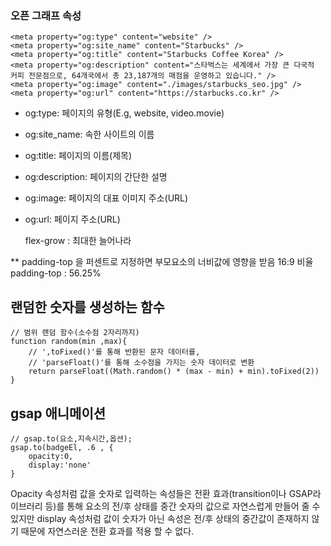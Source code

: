### 오픈 그래프 속성
    
    <meta property="og:type" content="website" />
    <meta property="og:site_name" content="Starbucks" />
    <meta property="og:title" content="Starbucks Coffee Korea" />
    <meta property="og:description" content="스타벅스는 세계에서 가장 큰 다국적 커피 전문점으로, 64개국에서 총 23,187개의 매점을 운영하고 있습니다." />
    <meta property="og:image" content="./images/starbucks_seo.jpg" />
    <meta property="og:url" content="https://starbucks.co.kr" />
    
+ og:type: 페이지의 유형(E.g, website, video.movie)
+ og:site_name: 속한 사이트의 이름
+ og:title: 페이지의 이름(제목)
+ og:description: 페이지의 간단한 설명
+ og:image: 페이지의 대표 이미지 주소(URL)
+ og:url: 페이지 주소(URL)

    flex-grow : 최대한 늘어나라


** padding-top 을 퍼센트로 지정하면 부모요소의 너비값에 영향을 받음
16:9 비율 padding-top : 56.25%

## 랜덤한 숫자를 생성하는 함수
 
    // 범위 랜덤 함수(소수점 2자리까지)
    function random(min ,max){
        // ',toFixed()'를 통해 반환된 문자 데이터를,
        // 'parseFloat()'를 통해 소수점을 가지는 숫자 데이터로 변환
        return parseFloat((Math.random() * (max - min) + min).toFixed(2))
    }
    
## gsap 애니메이션
    // gsap.to(요소,지속시간,옵션);
    gsap.to(badgeEl, .6 , {
        opacity:0,
        display:'none'
    }
Opacity 속성처럼 값을 숫자로 입력하는 속성들은 전환 효과(transition이나 GSAP라이브러리 등)를 통해
요소의 전/후 상태를 중간 숫자의 값으로 자연스럽게 만들어 줄 수 있지만
display 속성처럼 값이 숫자가 아닌 속성은 전/후 상태의 중간값이 존재하지 않기 때문에
자연스러운 전환 효과를 적용 할 수 없다.
